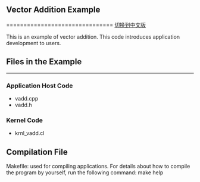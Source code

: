 ## Vector Addition Example
===============================
[切换到中文版](./README_CN.md)

This is an example of vector addition.
This code introduces application development to users.

## Files in the Example
---------------------
### Application Host Code

- vadd.cpp
- vadd.h

### Kernel Code

- krnl_vadd.cl

## Compilation File
Makefile: used for compiling  applications.
For details about how to compile the program by yourself, run the following command:
	make help
​		

